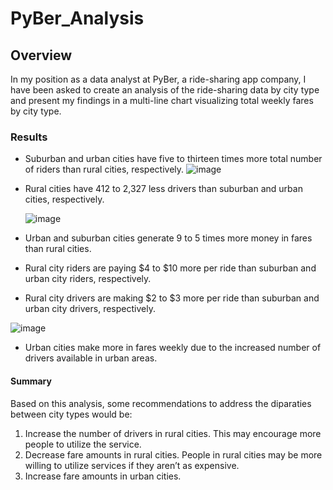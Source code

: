 # PyBer_Analysis

## Overview

In my position as a data analyst at PyBer, a ride-sharing app company, I have been asked to create an analysis of the ride-sharing data by city type and present my findings in a multi-line chart visualizing total weekly fares by city type. 

### Results

* Suburban and urban cities have five to thirteen times more total number of riders than rural cities, respectively.
          ![image](https://user-images.githubusercontent.com/104471775/173255840-c3538495-1e8b-4892-a00e-a556986ea73f.png)
	

* Rural cities have 412 to 2,327 less drivers than suburban and urban cities, respectively.
  
  ![image](https://user-images.githubusercontent.com/104471775/173255887-e993bf41-9a35-4348-a480-085cff9e552b.png)

* Urban and suburban cities generate 9 to 5 times more money in fares than rural cities.
* Rural city riders are paying $4 to $10 more per ride than suburban and urban city riders, respectively.
* Rural city drivers are making $2 to $3 more per ride than suburban and urban city drivers, respectively.

![image](https://user-images.githubusercontent.com/104471775/173255799-1df3efe8-640d-40ce-944f-4d6c8e1f4147.png)


* Urban cities make more in fares weekly due to the increased number of drivers available in urban areas.

#### Summary

Based on this analysis, some recommendations to address the diparaties between city types would be:
1. Increase the number of drivers in rural cities.  This may encourage more people to utilize the service.
2. Decrease fare amounts in rural cities.  People in rural cities may be more willing to utilize services if they aren’t as expensive.
3. Increase fare amounts in urban cities.  


